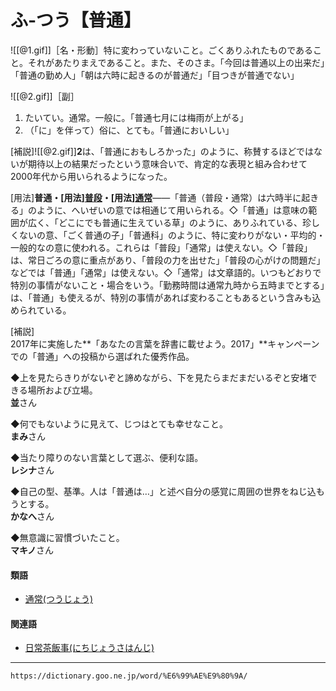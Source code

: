 # ふ‐つう【普通】

![[@1.gif]]［名・形動］特に変わっていないこと。ごくありふれたものであること。それがあたりまえであること。また、そのさま。「今回は普通以上の出来だ」「普通の勤め人」「朝は六時に起きるのが普通だ」「目つきが普通でない」

![[@2.gif]]［副］

1. たいてい。通常。一般に。「普通七月には梅雨が上がる」
2. （「に」を伴って）俗に、とても。「普通においしい」
    

\[補説\]![[@2.gif]]**2**は、「普通におもしろかった」のように、称賛するほどではないが期待以上の結果だったという意味合いで、肯定的な表現と組み合わせて2000年代から用いられるようになった。

\[用法\]**普通・\[用法\][普段](https://dictionary.goo.ne.jp/word/%E4%B8%8D%E6%96%AD/#jn-193234)・\[用法\][通常](https://dictionary.goo.ne.jp/word/%E9%80%9A%E5%B8%B8/#jn-146287)**――「普通（普段・通常）は六時半に起きる」のように、へいぜいの意では相通じて用いられる。◇「普通」は意味の範囲が広く、「どこにでも普通に生えている草」のように、ありふれている、珍しくないの意、「ごく普通の子」「普通科」のように、特に変わりがない・平均的・一般的なの意に使われる。これらは「普段」「通常」は使えない。◇「普段」は、常日ごろの意に重点があり、「普段の力を出せた」「普段の心がけの問題だ」などでは「普通」「通常」は使えない。◇「通常」は文章語的。いつもどおりで特別の事情がないこと・場合をいう。「勤務時間は通常九時から五時までとする」は、「普通」も使えるが、特別の事情があれば変わることもあるという含みも込められている。

\[補説\]　  
2017年に実施した**「あなたの言葉を辞書に載せよう。2017」**キャンペーンでの「普通」への投稿から選ばれた優秀作品。  
  
◆上を見たらきりがないぞと諦めながら、下を見たらまだまだいるぞと安堵できる場所および立場。  
**並**さん  
  
◆何でもないように見えて、じつはとても幸せなこと。  
**まみ**さん  
  
◆当たり障りのない言葉として選ぶ、便利な語。  
**レシナ**さん  
  
◆自己の型、基準。人は「普通は…」と述べ自分の感覚に周囲の世界をねじ込もうとする。  
**かなへ**さん  
  
◆無意識に習慣づいたこと。  
**マキノ**さん

#### 類語

-   [通常(つうじょう)](https://dictionary.goo.ne.jp/word/%E9%80%9A%E5%B8%B8/#jn-146287)

#### 関連語

-   [日常茶飯事(にちじょうさはんじ)](https://dictionary.goo.ne.jp/word/%E6%97%A5%E5%B8%B8%E8%8C%B6%E9%A3%AF%E4%BA%8B/#jn-167250)

---
`https://dictionary.goo.ne.jp/word/%E6%99%AE%E9%80%9A/`